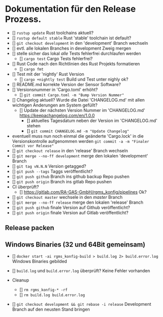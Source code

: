 # Dokumentation für den Release Prozess.

- [] `rustup update` Rust toolchains aktuell?
- [] `rustup default stable` Rust 'stable' toolchain ist default?
- [] `git checkout development` in den 'development' Branch wechseln
- [] evtl. alle lokalen Branches in development Zweig mergen
- [] stelle sicher das lokal *alle* Tests fehlerfrei durchlaufen werden
  - [] `cargo test` Cargo Tests fehlerfrei?
- [] Rust Code nach den Richtlinien des Rust Projekts formatieren
  - [] `cargo fmt`
- [] Test mit der 'nightly' Rust Version
  - [] `cargo +nightly test` Build und Test unter nighly ok?
- [] README.md korrekte Version der Sensor Software?
- [] Versionsnummer in 'Cargo.toml' erhöht?
  - [] `git commit Cargo.toml -m "Bump Version Nummer"`
- [] Changelog aktuell? Wurde die Datei 'CHANGELOG.md' mit allen wichtigen Änderungen am System gefüllt?
  - [] Update der nächsten Version Nummer im 'CHANGELOG.md' <https://keepachangelog.com/en/1.0.0>
    - [] aktuelles Tagesdatum neben der Version im 'CHANGELOG.md' stehen
    - [] `git commit CHANGELOG.md -m "Update Changelog"`
- eventuell muss nun noch einmal die geänderte 'Cargo.lock' in die
  Versionskontrolle aufgenommen werden `git commit -a -m "Finaler Commit vor Release"`
- [] `git checkout release` in den 'release' Branch wechseln
- [] `git merge --no-ff development` merge den lokalen 'development' Branch
- [] `git tag vN.N.N` Version getagged?
- [] `git push --tags` Taggs veröffentlicht?
- [] `git push github` Branch ins github backup Repo pushen
- [] `git push origin` Branch ins gitlab Repo pushen
- CI überprüft?
  - [] <https://gitlab.com/RA-GAS-GmbH/rgms_konfig/pipelines> Ok?
- [] `git checkout master` wechsele in den *master* Branch
- [] `git merge --no-ff release` merge den lokalen 'release' Branch
- [] `git push github` finale Version auf Github veröffentlicht?
- [] `git push origin` finale Version auf Gitlab veröffentlicht?

## Release packen

## Windows Binaries (32 und 64Bit gemeinsam)

- [] `docker start -ai rgms_konfig-build > build.log 2> build.error.log` Windows Binaries gebilded
- [] `build.log` und `build.error.log` überprüft? Keine Fehler vorhanden
- Cleanup
  - [] `rm rgms_konfig-* -rf`
  - [] `rm build.log build.error.log`

- [] `git checkout development && git rebase -i release` Development Branch auf den neusten Stand bringen